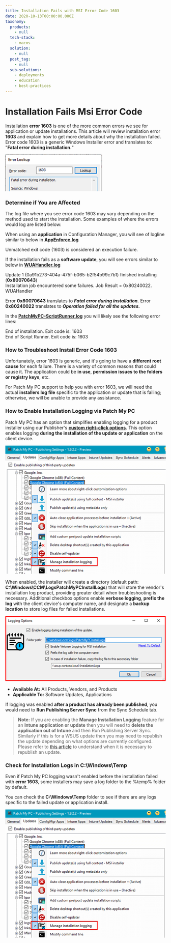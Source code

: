 ```yaml
---
title: Installation Fails with MSI Error Code 1603
date: 2020-10-13T00:00:00.000Z
taxonomy:
  products:
    - null
  tech-stack:
    - macos
  solution:
    - null
  post_tag:
    - null
  sub-solutions:
    - deployments
    - education
    - best-practices
---
```


# Installation Fails Msi Error Code

Installation **error 1603** is one of the more common errors we see for application or update installations. This article will review installation error **1603** and explain how to get more details about why the installation failed. Error code 1603 is a generic Windows Installer error and translates to: "**Fatal error during installation.**"

![MSI Error Code 1603 During Install](/_images/MSI-Error-Code-1603-During-Install.png "MSI Error Code 1603 During Install")

### Determine if You are Affected

The log file where you see error code 1603 may vary depending on the method used to start the installation. Some examples of where the errors would log are listed below:

When using an **application** in Configuration Manager, you will see of logline similar to below in [**AppEnforce.log**](https://docs.microsoft.com/en-us/mem/configmgr/core/plan-design/hierarchy/log-files#BKMK_AppManageLog)

Unmatched exit code (1603) is considered an execution failure.

If the installation fails as a **software update**, you will see errors similar to below in [**WUAHandler.log**](https://docs.microsoft.com/en-us/mem/configmgr/core/plan-design/hierarchy/log-files#BKMK_SU_NAPLog)

Update 1 (0a91b273-404a-475f-b065-b2f54b99c7b1) finished installing (**0x80070643**)\
Installation job encountered some failures. Job Result = 0x80240022. WUAHandler

Error **0x80070643** translates to _**Fatal error during installation.**_ Error **0x80240022** translates to _**Operation failed for all the updates.**_

In the [**PatchMyPC-ScriptRunner.log**](https://patchmypc.com/collecting-log-files-for-patch-my-pc-support#update-troubleshooting-client-logs) you will likely see the following error lines:

End of installation. Exit code is: 1603\
End of Script Runner. Exit code is: 1603

### How to Troubleshoot Install Error Code 1603

Unfortunately, error 1603 is generic, and it's going to have a **different root cause** for each failure. There is a variety of common reasons that could cause it. The application could be **in use**, **permission issues to the folders or registry keys**, etc.

For Patch My PC support to help you with error 1603, we will need the actual **installers log file** specific to the application or update that is failing; otherwise, we will be unable to provide any assistance.

### How to Enable Installation Logging via Patch My PC

Patch My PC has an option that simplifies enabling logging for a product installer using our Publisher's [**custom right-click options**](../../custom-options-available-for-third-party-updates-and-applications/). This option enables logging **during the installation of the update or application** on the client device.

![Right-Click Option to Enable Installer Logging in Patch My PC](/_images/Right-Click-Option-to-Enable-Installer-Logging-in-Patch-My-PC.png "Right-Click Option to Enable Installer Logging in Patch My PC")

When enabled, the installer will create a directory (default path: **C:\Windows\CCM\LogsPatchMyPCInstallLogs**) that will store the vendor's installation log product, providing greater detail when troubleshooting is necessary.  Additional checkbox options enable **verbose logging**, **prefix the log** with the client device's computer name, and designate a **backup location** to store log files for failed installations.

![additional options for installation logging](/_images/install-logging-options.png "additional options for installation logging")

* **Available At:** All Products, Vendors, and Products
* **Applicable To:** Software Updates, Applications

If logging was enabled **after a product has already been published**, you would need to **Run Publishing Server Sync** from the Sync Schedule tab.

> **Note:** If you are enabling the **Manage Installation Logging** feature for an **Intune application or update** then you will need to **delete the application out of Intune** and then Run Publishing Server Sync. Similarly if this is for a WSUS update then you may need to republish the update depending on what options are currently configured. Please refer to [this article](https://patchmypc.com/when-and-how-to-republish-third-party-updates) to understand when it is necessary to republish an update.

### Check for Installation Logs in C:\Windows\Temp

Even if Patch My PC logging wasn't enabled before the installation failed with **error 1603**, some installers may save a log folder to the %temp% folder by default.

You can check the **C:\Windows\Temp** folder to see if there are any logs specific to the failed update or application install.

![Right-Click Option to Enable Installer Logging in Patch My PC](/_images/Right-Click-Option-to-Enable-Installer-Logging-in-Patch-My-PC-1.png "Right-Click Option to Enable Installer Logging in Patch My PC")
